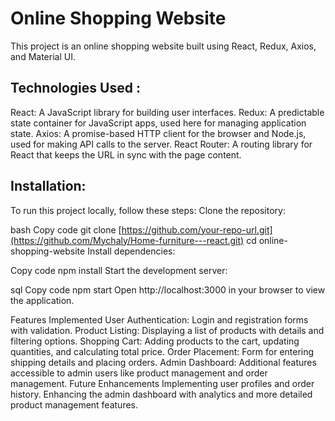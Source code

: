 # Online Shopping Website
This project is an online shopping website built using React, Redux, Axios, and Material UI.

## Technologies Used :
React: A JavaScript library for building user interfaces.
Redux: A predictable state container for JavaScript apps, used here for managing application state.
Axios: A promise-based HTTP client for the browser and Node.js, used for making API calls to the server.
React Router: A routing library for React that keeps the URL in sync with the page content.

## Installation:

To run this project locally, follow these steps:
Clone the repository:

bash
Copy code
git clone [https://github.com/your-repo-url.git](https://github.com/Mychaly/Home-furniture---react.git)
cd online-shopping-website
Install dependencies:

Copy code
npm install
Start the development server:

sql
Copy code
npm start
Open http://localhost:3000 in your browser to view the application.

Features Implemented
User Authentication: Login and registration forms with validation.
Product Listing: Displaying a list of products with details and filtering options.
Shopping Cart: Adding products to the cart, updating quantities, and calculating total price.
Order Placement: Form for entering shipping details and placing orders.
Admin Dashboard: Additional features accessible to admin users like product management and order management.
Future Enhancements
Implementing user profiles and order history.
Enhancing the admin dashboard with analytics and more detailed product management features.




